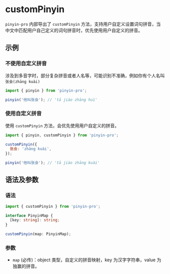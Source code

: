 # customPinyin <Badge type="tip" text="v3.4.0+" vertical="middle" />

`pinyin-pro` 内部导出了 `customPinyin` 方法，支持用户自定义设置词句拼音，当中文中匹配用户自己定义的词句拼音时，优先使用用户自定义的拼音。

## 示例

### 不使用自定义拼音

涉及到多音字时，部分复杂拼音或者人名等，可能识别不准确，例如你有个人名叫 `张会(zhāng kuài)`

```js
import { pinyin } from 'pinyin-pro';

pinyin('他叫张会'); // 'tā jiào zhāng huì'
```

### 使用自定义拼音

使用 `customPinyin` 方法，会优先使用用户自定义的拼音。

```js
import { pinyin, customPinyin } from 'pinyin-pro';

customPinyin({
  张会: 'zhāng kuài',
});

pinyin('他叫张会'); // 'tā jiào zhāng kuài'
```

## 语法及参数

### 语法

```ts
import { customPinyin } from 'pinyin-pro';

interface PinyinMap {
  [key: string]: string;
}

customPinyin(map: PinyinMap);
```

### 参数

- `map` (必传)：object 类型，自定义的拼音映射，key 为汉字字符串，value 为独赢的拼音。

